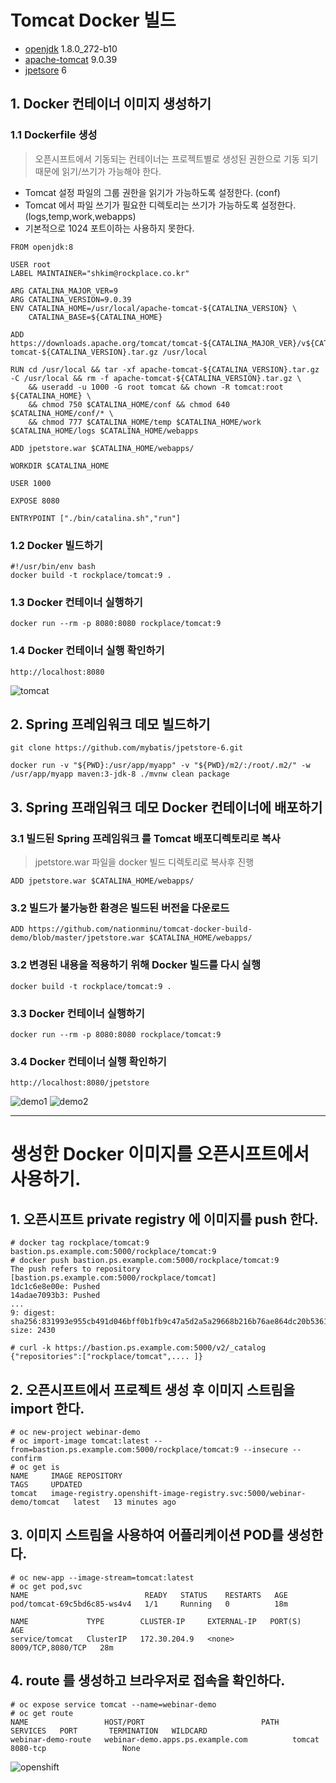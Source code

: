# Tomcat Docker 빌드

- [openjdk](https://hub.docker.com/_/openjdk) 1.8.0_272-b10
- [apache-tomcat](http://tomcat.apache.org/) 9.0.39
- [jpetsore](https://github.com/mybatis/jpetstore-6) 6

## 1. Docker 컨테이너 이미지 생성하기

### 1.1 Dockerfile 생성
> 오픈시프트에서 기동되는 컨테이너는 프로젝트별로 생성된 권한으로 기동 되기 때문에 읽기/쓰기가 가능해야 한다. 
- Tomcat 설정 파일의 그룹 권한을 읽기가 가능하도록 설정한다. (conf)
- Tomcat 에서 파일 쓰기가 필요한 디렉토리는 쓰기가 가능하도록 설정한다. (logs,temp,work,webapps)
- 기본적으로 1024 포트이하는 사용하지 못한다.

```
FROM openjdk:8

USER root
LABEL MAINTAINER="shkim@rockplace.co.kr"

ARG CATALINA_MAJOR_VER=9
ARG CATALINA_VERSION=9.0.39 
ENV CATALINA_HOME=/usr/local/apache-tomcat-${CATALINA_VERSION} \
    CATALINA_BASE=${CATALINA_HOME}

ADD https://downloads.apache.org/tomcat/tomcat-${CATALINA_MAJOR_VER}/v${CATALINA_VERSION}/bin/apache-tomcat-${CATALINA_VERSION}.tar.gz /usr/local

RUN cd /usr/local && tar -xf apache-tomcat-${CATALINA_VERSION}.tar.gz -C /usr/local && rm -f apache-tomcat-${CATALINA_VERSION}.tar.gz \
    && useradd -u 1000 -G root tomcat && chown -R tomcat:root ${CATALINA_HOME} \
    && chmod 750 $CATALINA_HOME/conf && chmod 640 $CATALINA_HOME/conf/* \  
    && chmod 777 $CATALINA_HOME/temp $CATALINA_HOME/work $CATALINA_HOME/logs $CATALINA_HOME/webapps 

ADD jpetstore.war $CATALINA_HOME/webapps/

WORKDIR $CATALINA_HOME

USER 1000

EXPOSE 8080 
 
ENTRYPOINT ["./bin/catalina.sh","run"]
```

### 1.2 Docker 빌드하기
```
#!/usr/bin/env bash
docker build -t rockplace/tomcat:9 .
```

### 1.3 Docker 컨테이너 실행하기
```
docker run --rm -p 8080:8080 rockplace/tomcat:9
```
### 1.4 Docker 컨테이너 실행 확인하기
```
http://localhost:8080
```
![tomcat](./images/tomcat.png)

## 2. Spring 프레임워크 데모 빌드하기
```
git clone https://github.com/mybatis/jpetstore-6.git

docker run -v "${PWD}:/usr/app/myapp" -v "${PWD}/m2/:/root/.m2/" -w /usr/app/myapp maven:3-jdk-8 ./mvnw clean package
```

## 3. Spring 프래임워크 데모 Docker 컨테이너에 배포하기
### 3.1 빌드된 Spring 프레임워크 를 Tomcat 배포디렉토리로 복사
> jpetstore.war 파일을 docker 빌드 디렉토리로 복사후 진행
```
ADD jpetstore.war $CATALINA_HOME/webapps/
```
### 3.2 빌드가 불가능한 환경은 빌드된 버전을 다운로드
```
ADD https://github.com/nationminu/tomcat-docker-build-demo/blob/master/jpetstore.war $CATALINA_HOME/webapps/
```
### 3.2 변경된 내용을 적용하기 위해 Docker 빌드를 다시 실행
```
docker build -t rockplace/tomcat:9 .
```
### 3.3 Docker 컨테이너 실행하기
```
docker run --rm -p 8080:8080 rockplace/tomcat:9
```
### 3.4 Docker 컨테이너 실행 확인하기
```
http://localhost:8080/jpetstore
```
![demo1](./images/demo1.png)
![demo2](./images/demo2.png)

---
# 생성한 Docker 이미지를 오픈시프트에서 사용하기.
## 1. 오픈시프트 private registry 에 이미지를 push 한다.
```
# docker tag rockplace/tomcat:9 bastion.ps.example.com:5000/rockplace/tomcat:9
# docker push bastion.ps.example.com:5000/rockplace/tomcat:9
The push refers to repository [bastion.ps.example.com:5000/rockplace/tomcat]
1dc1c6e8e00e: Pushed
14adae7093b3: Pushed
...
9: digest: sha256:831993e955cb491d046bff0b1fb9c47a5d2a5a29668b216b76ae864dc20b5361 size: 2430

# curl -k https://bastion.ps.example.com:5000/v2/_catalog
{"repositories":["rockplace/tomcat",.... ]}
```

## 2. 오픈시프트에서 프로젝트 생성 후 이미지 스트림을 import 한다.
```
# oc new-project webinar-demo
# oc import-image tomcat:latest --from=bastion.ps.example.com:5000/rockplace/tomcat:9 --insecure --confirm
# oc get is 
NAME     IMAGE REPOSITORY                                                       TAGS     UPDATED
tomcat   image-registry.openshift-image-registry.svc:5000/webinar-demo/tomcat   latest   13 minutes ago
```

## 3. 이미지 스트림을 사용하여 어플리케이션 POD를 생성한다.
```
# oc new-app --image-stream=tomcat:latest
# oc get pod,svc
NAME                          READY   STATUS    RESTARTS   AGE
pod/tomcat-69c5bd6c85-ws4v4   1/1     Running   0          18m

NAME             TYPE        CLUSTER-IP     EXTERNAL-IP   PORT(S)             AGE
service/tomcat   ClusterIP   172.30.204.9   <none>        8009/TCP,8080/TCP   28m 
```


## 4. route 를 생성하고 브라우저로 접속을 확인하다.
```
# oc expose service tomcat --name=webinar-demo
# oc get route
NAME                 HOST/PORT                          PATH   SERVICES   PORT       TERMINATION   WILDCARD
webinar-demo-route   webinar-demo.apps.ps.example.com          tomcat     8080-tcp                 None
```
![openshift](./images/openshift.png)
